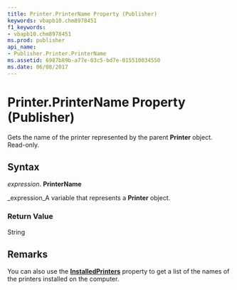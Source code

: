 ```yaml
---
title: Printer.PrinterName Property (Publisher)
keywords: vbapb10.chm8978451
f1_keywords:
- vbapb10.chm8978451
ms.prod: publisher
api_name:
- Publisher.Printer.PrinterName
ms.assetid: 6987b89b-a77e-03c5-bd7e-015510034550
ms.date: 06/08/2017
---
```



# Printer.PrinterName Property (Publisher)

Gets the name of the printer represented by the parent **Printer** object. Read-only.


## Syntax

 _expression_. **PrinterName**

 _expression_A variable that represents a **Printer** object.


### Return Value

String


## Remarks

You can also use the **[InstalledPrinters](installedprinters-object-publisher.md)** property to get a list of the names of the printers installed on the computer.


